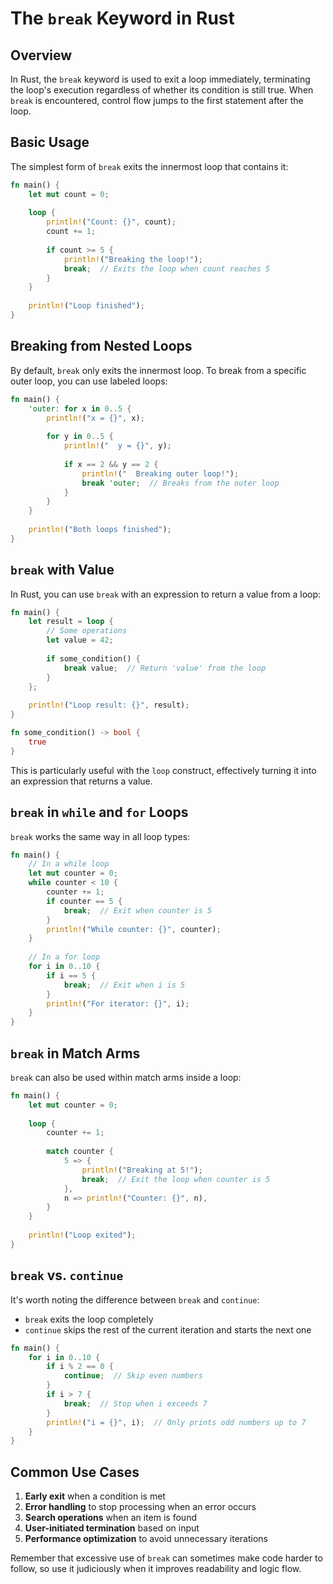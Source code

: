 # The `break` Keyword in Rust

## Overview

In Rust, the `break` keyword is used to exit a loop immediately, terminating the loop's execution regardless of whether its condition is still true. When `break` is encountered, control flow jumps to the first statement after the loop.

## Basic Usage

The simplest form of `break` exits the innermost loop that contains it:

```rust
fn main() {
    let mut count = 0;
    
    loop {
        println!("Count: {}", count);
        count += 1;
        
        if count >= 5 {
            println!("Breaking the loop!");
            break;  // Exits the loop when count reaches 5
        }
    }
    
    println!("Loop finished");
}
```

## Breaking from Nested Loops

By default, `break` only exits the innermost loop. To break from a specific outer loop, you can use labeled loops:

```rust
fn main() {
    'outer: for x in 0..5 {
        println!("x = {}", x);
        
        for y in 0..5 {
            println!("  y = {}", y);
            
            if x == 2 && y == 2 {
                println!("  Breaking outer loop!");
                break 'outer;  // Breaks from the outer loop
            }
        }
    }
    
    println!("Both loops finished");
}
```

## `break` with Value

In Rust, you can use `break` with an expression to return a value from a loop:

```rust
fn main() {
    let result = loop {
        // Some operations
        let value = 42;
        
        if some_condition() {
            break value;  // Return 'value' from the loop
        }
    };
    
    println!("Loop result: {}", result);
}

fn some_condition() -> bool {
    true
}
```

This is particularly useful with the `loop` construct, effectively turning it into an expression that returns a value.

## `break` in `while` and `for` Loops

`break` works the same way in all loop types:

```rust
fn main() {
    // In a while loop
    let mut counter = 0;
    while counter < 10 {
        counter += 1;
        if counter == 5 {
            break;  // Exit when counter is 5
        }
        println!("While counter: {}", counter);
    }
    
    // In a for loop
    for i in 0..10 {
        if i == 5 {
            break;  // Exit when i is 5
        }
        println!("For iterator: {}", i);
    }
}
```

## `break` in Match Arms

`break` can also be used within match arms inside a loop:

```rust
fn main() {
    let mut counter = 0;
    
    loop {
        counter += 1;
        
        match counter {
            5 => {
                println!("Breaking at 5!");
                break;  // Exit the loop when counter is 5
            },
            n => println!("Counter: {}", n),
        }
    }
    
    println!("Loop exited");
}
```

## `break` vs. `continue`

It's worth noting the difference between `break` and `continue`:

- `break` exits the loop completely
- `continue` skips the rest of the current iteration and starts the next one

```rust
fn main() {
    for i in 0..10 {
        if i % 2 == 0 {
            continue;  // Skip even numbers
        }
        if i > 7 {
            break;  // Stop when i exceeds 7
        }
        println!("i = {}", i);  // Only prints odd numbers up to 7
    }
}
```

## Common Use Cases

1. **Early exit** when a condition is met
2. **Error handling** to stop processing when an error occurs
3. **Search operations** when an item is found
4. **User-initiated termination** based on input
5. **Performance optimization** to avoid unnecessary iterations

Remember that excessive use of `break` can sometimes make code harder to follow, so use it judiciously when it improves readability and logic flow.